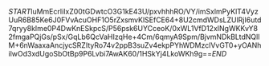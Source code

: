 $START$luMmEcrliIxZ00tGDwtcO3G1kE43U/pxvhhhRO/VY/imSxlmPyKlT4VyzUuR6B85Ke6J0FVvAcuOHF1O5rZxsmvKlSEfCE64+8U2cmdWDsLZUlRjI6utd7qryy8kIme0P4DwKnESkpcS/P56psk6UYCceoK/0xWL1VfD12xINgWKKvY82fmgaPQjGs/pSx/GqLb6QcVaHIzqHe+4Cm/6qmyA9Spm/BjvmNDkBLtdNQlIM+6nWaaxaAncjycSRZItyRo74v2ppB3suZv4ekpPYhWDMzclVvGT0+yOANhilwOd3xdUgoSbOtBp9P6Lvbi7AwAK60/1HSkYj4LkoWKh9g==$END$